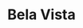 ---
layout: bairro
title: Bela Vista
regiao: zona-central
pb: "!1m18!1m12!1m3!1d29257.45671409377!2d-46.646809600000005!3d-23.561902849999992!2m3!1f0!2f0!3f0!3m2!1i1024!2i768!4f13.1!3m3!1m2!1s0x94ce59b756463d61%3A0x9f3d1e6f7f40964!2sBela+Vista%2C+S%C3%A3o+Paulo+-+State+of+S%C3%A3o+Paulo!5e0!3m2!1sen!2sbr!4v1427317812735"
alt: Exposição temporária no vão do MASP
flickr_id: https://c1.staticflickr.com/8/7623/16887759551
secret: 04f6f37dba
secret1600: 44c69f60c0
secret2048: 1bd3edcf63
links: 
  - title: Bela Vista
    url: https://pt.wikipedia.org/wiki/Bela_Vista_(distrito_de_S%C3%A3o_Paulo)
  - title: Bixiga
    url: https://pt.wikipedia.org/wiki/Bixiga
---